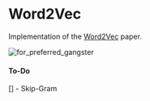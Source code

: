 # Word2Vec

Implementation of the [Word2Vec](https://arxiv.org/abs/1301.3781) paper.

![for_preferred_gangster](https://github.com/user-attachments/assets/bc5bdc51-173b-4b05-be9c-e74964ea13dc)


#### To-Do
[] - Skip-Gram
